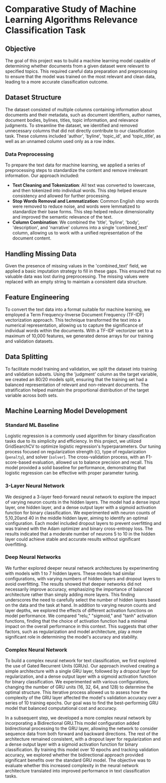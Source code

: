 # Comparative Study of Machine Learning Algorithms Relevance Classification Task 

## Objective
The goal of this project was to build a machine learning model capable of determining whether documents from a given dataset were relevant to specified topics. This required careful data preparation and preprocessing to ensure that the model was trained on the most relevant and clean data, leading to a more accurate classification outcome.

## Dataset Structure
The dataset consisted of multiple columns containing information about documents and their metadata, such as document identifiers, author names, document bodies, bylines, titles, topic information, and relevance judgments. To streamline the dataset, we identified and removed unnecessary columns that did not directly contribute to our classification task. These columns included 'author', 'byline', 'topic_id', and 'topic_title', as well as an unnamed column used only as a row index.

### Data Preprocessing
To prepare the text data for machine learning, we applied a series of preprocessing steps to standardize the content and remove irrelevant information. Our approach included:

- **Text Cleaning and Tokenization**: All text was converted to lowercase, and then tokenized into individual words. This step helped ensure consistency and allowed for further processing.
- **Stop Words Removal and Lemmatization**: Common English stop words were removed to reduce noise, and words were lemmatized to standardize their base forms. This step helped reduce dimensionality and improved the semantic relevance of the text.
- **Column Combination**: We combined the 'title', 'byline', 'body', 'description', and 'narrative' columns into a single 'combined_text' column, allowing us to work with a unified representation of the document content.

## Handling Missing Data
Given the presence of missing values in the 'combined_text' field, we applied a basic imputation strategy to fill in these gaps. This ensured that no valuable data was lost during preprocessing. The missing values were replaced with an empty string to maintain a consistent data structure.

## Feature Engineering
To convert the text data into a format suitable for machine learning, we employed a Term Frequency-Inverse Document Frequency (TF-IDF) vectorization approach. This technique transformed the text into a numerical representation, allowing us to capture the significance of individual words within the documents. With a TF-IDF vectorizer set to a maximum of 10,000 features, we generated dense arrays for our training and validation datasets.

## Data Splitting
To facilitate model training and validation, we split the dataset into training and validation subsets. Using the 'judgment' column as the target variable, we created an 80/20 models split, ensuring that the training set had a balanced representation of relevant and non-relevant documents. The stratification helped maintain the proportional distribution of the target variable across both sets.

## Machine Learning Model Development


### Standard ML Baseline
Logistic regression is a commonly used algorithm for binary classification tasks due to its simplicity and efficiency. In this project, we utilized GridSearchCV to optimize logistic regression's hyperparameters. Our tuning process focused on regularization strength (`C`), type of regularization (`penalty`), and solver (`solver`). The cross-validation process, with an F1-score-based evaluation, allowed us to balance precision and recall. This model provided a solid baseline for performance, demonstrating that logistic regression can be effective with proper parameter tuning.

### 3-Layer Neural Network 
We designed a 3-layer feed-forward neural network to explore the impact of varying neuron counts in the hidden layers. The model had a dense input layer, one hidden layer, and a dense output layer with a sigmoid activation function for binary classification. We experimented with neuron counts of 5,10,20and 40 in the middle hidden layer, aiming to identify an optimal configuration. Each model included dropout layers to prevent overfitting and was trained with the Adam optimizer and binary cross-entropy loss. The results indicated that a moderate number of neurons 5 to 10 in the hidden layer could achieve stable and accurate results without significant overfitting.

### Deep Neural Networks
We further explored deeper neural network architectures by experimenting with models with 1 to 7 hidden layers. These models had similar configurations, with varying numbers of hidden layers and dropout layers to avoid overfitting. The results showed that deeper networks did not necessarily improve accuracy, emphasizing the importance of balanced architecture rather than simply adding more layers. This finding underscores the need to carefully select the number of hidden layers based on the data and the task at hand.
In addition to varying neuron counts and layer depths, we explored the effects of different activation functions on model performance. We compared "relu," "sigmoid," and "tanh" activation functions, finding that the choice of activation function had a minimal impact on the overall performance in this context. This suggests that other factors, such as regularization and model architecture, play a more significant role in determining the model's accuracy and stability.

### Complex Neural Network
To build a complex neural network for text classification, we first explored the use of Gated Recurrent Units (GRUs). Our approach involved creating a simple architecture with a single GRU layer, followed by a dropout layer for regularization, and a dense output layer with a sigmoid activation function for binary classification. We experimented with various configurations, changing the number of GRU units (16, 32, 64, and 128) to determine the optimal structure. This iterative process allowed us to assess how the complexity of the GRU layer affected the model's validation accuracy over a series of 10 training epochs. Our goal was to find the best-performing GRU model that balanced computational cost and accuracy.

In a subsequent step, we developed a more complex neural network by incorporating a Bidirectional GRU.This model configuration added bidirectional processing to the GRU layer, allowing the network to consider sequence data from both forward and backward directions. The rest of the architecture remained consistent, with a dropout layer for regularization and a dense output layer with a sigmoid activation function for binary classification. By training this model over 10 epochs and tracking validation accuracy, we explored whether the bidirectional approach provided significant benefits over the standard GRU model. The objective was to evaluate whether this increased complexity in the neural network architecture translated into improved performance in text classification tasks.
